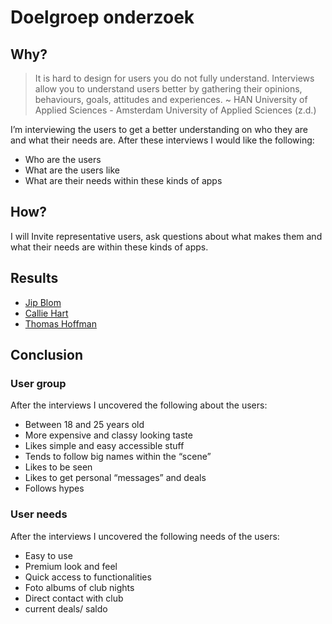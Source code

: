 # Doelgroep onderzoek
## Why?
> It is hard to design for users you do not fully understand. Interviews allow you to understand users better by gathering their opinions, behaviours, goals, attitudes and experiences. ~ HAN University of Applied Sciences - Amsterdam University of Applied Sciences (z.d.)

I’m interviewing the users to get a better understanding on who they are and what their needs are. After these interviews I would like the following:
- Who are the users
- What are the users like
- What are their needs within these kinds of apps

## How?
I will Invite representative users, ask questions about what makes them and what their needs are within these kinds of apps.

## Results
- [Jip Blom](https://iancstewart.gitbooks.io/graduation-project-productbiografie/content/assets/downloads/interview-jip.pdf)
- [Callie Hart](https://iancstewart.gitbooks.io/graduation-project-productbiografie/content/assets/downloads/interview-callie.pdf)
- [Thomas Hoffman](https://iancstewart.gitbooks.io/graduation-project-productbiografie/content/assets/downloads/interview-thomas.pdf)

## Conclusion
### User group
After the interviews I uncovered the following about the users:
- Between 18 and 25 years old
- More expensive and classy looking taste
- Likes simple and easy accessible stuff
- Tends to follow big names within the “scene”
- Likes to be seen
- Likes to get personal “messages” and deals
- Follows hypes

### User needs
After the interviews I uncovered the following needs of the users:
- Easy to use
- Premium look and feel
- Quick access to functionalities
- Foto albums of club nights
- Direct contact with club
- current deals/ saldo
